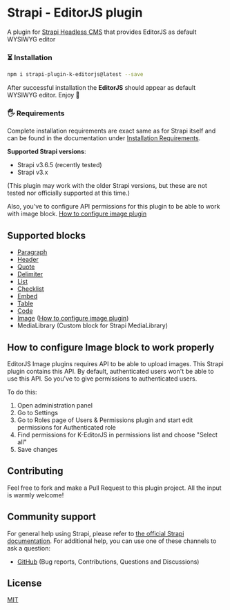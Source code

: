 # Strapi - EditorJS plugin

A plugin for [Strapi Headless CMS](https://github.com/strapi/strapi) that provides EditorJS as default WYSIWYG editor

### ⏳ Installation

```bash
npm i strapi-plugin-k-editorjs@latest --save
```

After successful installation the **EditorJS** should appear as default WYSIWYG editor. Enjoy 🎉

### 🖐 Requirements

Complete installation requirements are exact same as for Strapi itself and can be found in the documentation
under <a href="https://strapi.io/documentation/v3.x/installation/cli.html#step-1-make-sure-requirements-are-met">
Installation Requirements</a>.

**Supported Strapi versions**:

- Strapi v3.6.5 (recently tested)
- Strapi v3.x

(This plugin may work with the older Strapi versions, but these are not tested nor officially supported at this time.)

Also, you've to configure API permissions for this plugin to be able to work with image block. [How to configure image plugin](#configure_image_plugin)

## Supported blocks

- [Paragraph](https://github.com/editor-js/paragraph)
- [Header](https://github.com/editor-js/header)
- [Quote](https://github.com/editor-js/quote)
- [Delimiter](https://github.com/editor-js/delimiter)
- [List](https://github.com/editor-js/list)
- [Checklist](https://github.com/editor-js/checklist)
- [Embed](https://github.com/editor-js/embed)
- [Table](https://github.com/editor-js/table)
- [Code](https://github.com/editor-js/code)
- [Image](https://github.com/editor-js/image) ([How to configure image plugin](#configure_image_plugin))
- MediaLibrary (Custom block for Strapi MediaLibrary)

## <a name="configure_image_plugin"></a>How to configure Image block to work properly

EditorJS Image plugins requires API to be able to upload images. This Strapi plugin contains this API. By default, authenticated users won't be able to use this API. So you've to give permissions to authenticated users.

To do this:
1. Open administration panel
1. Go to Settings
1. Go to Roles page of Users & Permissions plugin and start edit permissions for Authenticated role
1. Find permissions for K-EditorJS in permissions list and choose "Select all"
1. Save changes

## Contributing

Feel free to fork and make a Pull Request to this plugin project. All the input is warmly welcome!

## Community support

For general help using Strapi, please refer to [the official Strapi documentation](https://strapi.io/documentation/).
For additional help, you can use one of these channels to ask a question:

- [GitHub](https://github.com/Koptelnya/strapi-plugin-k-editorjs/issues) (Bug reports, Contributions, Questions and
  Discussions)

## License

[MIT](LICENSE)
